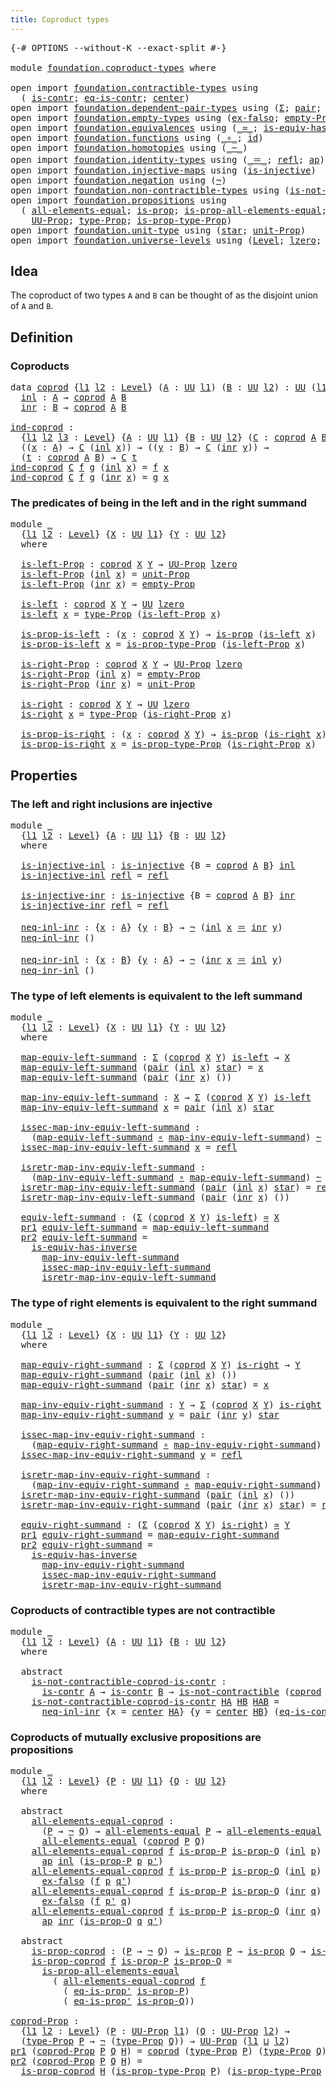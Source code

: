 ```yaml
---
title: Coproduct types
---
```


<pre class="Agda"><a id="41" class="Symbol">{-#</a> <a id="45" class="Keyword">OPTIONS</a> <a id="53" class="Pragma">--without-K</a> <a id="65" class="Pragma">--exact-split</a> <a id="79" class="Symbol">#-}</a>

<a id="84" class="Keyword">module</a> <a id="91" href="foundation.coproduct-types.html" class="Module">foundation.coproduct-types</a> <a id="118" class="Keyword">where</a>

<a id="125" class="Keyword">open</a> <a id="130" class="Keyword">import</a> <a id="137" href="foundation.contractible-types.html" class="Module">foundation.contractible-types</a> <a id="167" class="Keyword">using</a>
  <a id="175" class="Symbol">(</a> <a id="177" href="foundation-core.contractible-types.html#1006" class="Function">is-contr</a><a id="185" class="Symbol">;</a> <a id="187" href="foundation-core.contractible-types.html#1311" class="Function">eq-is-contr</a><a id="198" class="Symbol">;</a> <a id="200" href="foundation-core.contractible-types.html#1098" class="Function">center</a><a id="206" class="Symbol">)</a>
<a id="208" class="Keyword">open</a> <a id="213" class="Keyword">import</a> <a id="220" href="foundation.dependent-pair-types.html" class="Module">foundation.dependent-pair-types</a> <a id="252" class="Keyword">using</a> <a id="258" class="Symbol">(</a><a id="259" href="foundation-core.dependent-pair-types.html#515" class="Record">Σ</a><a id="260" class="Symbol">;</a> <a id="262" href="foundation-core.dependent-pair-types.html#588" class="InductiveConstructor">pair</a><a id="266" class="Symbol">;</a> <a id="268" href="foundation-core.dependent-pair-types.html#605" class="Field">pr1</a><a id="271" class="Symbol">;</a> <a id="273" href="foundation-core.dependent-pair-types.html#617" class="Field">pr2</a><a id="276" class="Symbol">)</a>
<a id="278" class="Keyword">open</a> <a id="283" class="Keyword">import</a> <a id="290" href="foundation.empty-types.html" class="Module">foundation.empty-types</a> <a id="313" class="Keyword">using</a> <a id="319" class="Symbol">(</a><a id="320" href="foundation-core.empty-types.html#1160" class="Function">ex-falso</a><a id="328" class="Symbol">;</a> <a id="330" href="foundation-core.empty-types.html#2427" class="Function">empty-Prop</a><a id="340" class="Symbol">)</a>
<a id="342" class="Keyword">open</a> <a id="347" class="Keyword">import</a> <a id="354" href="foundation.equivalences.html" class="Module">foundation.equivalences</a> <a id="378" class="Keyword">using</a> <a id="384" class="Symbol">(</a><a id="385" href="foundation-core.equivalences.html#1621" class="Function Operator">_≃_</a><a id="388" class="Symbol">;</a> <a id="390" href="foundation-core.equivalences.html#3013" class="Function">is-equiv-has-inverse</a><a id="410" class="Symbol">)</a>
<a id="412" class="Keyword">open</a> <a id="417" class="Keyword">import</a> <a id="424" href="foundation.functions.html" class="Module">foundation.functions</a> <a id="445" class="Keyword">using</a> <a id="451" class="Symbol">(</a><a id="452" href="foundation-core.functions.html#420" class="Function Operator">_∘_</a><a id="455" class="Symbol">;</a> <a id="457" href="foundation-core.functions.html#322" class="Function">id</a><a id="459" class="Symbol">)</a>
<a id="461" class="Keyword">open</a> <a id="466" class="Keyword">import</a> <a id="473" href="foundation.homotopies.html" class="Module">foundation.homotopies</a> <a id="495" class="Keyword">using</a> <a id="501" class="Symbol">(</a><a id="502" href="foundation-core.homotopies.html#627" class="Function Operator">_~_</a><a id="505" class="Symbol">)</a>
<a id="507" class="Keyword">open</a> <a id="512" class="Keyword">import</a> <a id="519" href="foundation.identity-types.html" class="Module">foundation.identity-types</a> <a id="545" class="Keyword">using</a> <a id="551" class="Symbol">(</a><a id="552" href="foundation-core.identity-types.html#1865" class="Function Operator">_＝_</a><a id="555" class="Symbol">;</a> <a id="557" href="foundation-core.identity-types.html#1820" class="InductiveConstructor">refl</a><a id="561" class="Symbol">;</a> <a id="563" href="foundation-core.identity-types.html#4003" class="Function">ap</a><a id="565" class="Symbol">)</a>
<a id="567" class="Keyword">open</a> <a id="572" class="Keyword">import</a> <a id="579" href="foundation.injective-maps.html" class="Module">foundation.injective-maps</a> <a id="605" class="Keyword">using</a> <a id="611" class="Symbol">(</a><a id="612" href="foundation.injective-maps.html#1309" class="Function">is-injective</a><a id="624" class="Symbol">)</a>
<a id="626" class="Keyword">open</a> <a id="631" class="Keyword">import</a> <a id="638" href="foundation.negation.html" class="Module">foundation.negation</a> <a id="658" class="Keyword">using</a> <a id="664" class="Symbol">(</a><a id="665" href="foundation-core.negation.html#465" class="Function">¬</a><a id="666" class="Symbol">)</a>
<a id="668" class="Keyword">open</a> <a id="673" class="Keyword">import</a> <a id="680" href="foundation.non-contractible-types.html" class="Module">foundation.non-contractible-types</a> <a id="714" class="Keyword">using</a> <a id="720" class="Symbol">(</a><a id="721" href="foundation.non-contractible-types.html#553" class="Function">is-not-contractible</a><a id="740" class="Symbol">)</a>
<a id="742" class="Keyword">open</a> <a id="747" class="Keyword">import</a> <a id="754" href="foundation.propositions.html" class="Module">foundation.propositions</a> <a id="778" class="Keyword">using</a>
  <a id="786" class="Symbol">(</a> <a id="788" href="foundation-core.propositions.html#2206" class="Function">all-elements-equal</a><a id="806" class="Symbol">;</a> <a id="808" href="foundation-core.propositions.html#1309" class="Function">is-prop</a><a id="815" class="Symbol">;</a> <a id="817" href="foundation-core.propositions.html#2405" class="Function">is-prop-all-elements-equal</a><a id="843" class="Symbol">;</a> <a id="845" href="foundation-core.propositions.html#2620" class="Function">eq-is-prop&#39;</a><a id="856" class="Symbol">;</a>
    <a id="862" href="foundation-core.propositions.html#1393" class="Function">UU-Prop</a><a id="869" class="Symbol">;</a> <a id="871" href="foundation-core.propositions.html#1495" class="Function">type-Prop</a><a id="880" class="Symbol">;</a> <a id="882" href="foundation-core.propositions.html#1562" class="Function">is-prop-type-Prop</a><a id="899" class="Symbol">)</a>
<a id="901" class="Keyword">open</a> <a id="906" class="Keyword">import</a> <a id="913" href="foundation.unit-type.html" class="Module">foundation.unit-type</a> <a id="934" class="Keyword">using</a> <a id="940" class="Symbol">(</a><a id="941" href="foundation.unit-type.html#1108" class="InductiveConstructor">star</a><a id="945" class="Symbol">;</a> <a id="947" href="foundation.unit-type.html#2975" class="Function">unit-Prop</a><a id="956" class="Symbol">)</a>
<a id="958" class="Keyword">open</a> <a id="963" class="Keyword">import</a> <a id="970" href="foundation.universe-levels.html" class="Module">foundation.universe-levels</a> <a id="997" class="Keyword">using</a> <a id="1003" class="Symbol">(</a><a id="1004" href="Agda.Primitive.html#597" class="Postulate">Level</a><a id="1009" class="Symbol">;</a> <a id="1011" href="Agda.Primitive.html#764" class="Primitive">lzero</a><a id="1016" class="Symbol">;</a> <a id="1018" href="Agda.Primitive.html#810" class="Primitive Operator">_⊔_</a><a id="1021" class="Symbol">;</a> <a id="1023" href="foundation-core.universe-levels.html#235" class="Primitive">UU</a><a id="1025" class="Symbol">)</a>
</pre>
## Idea

The coproduct of two types `A` and `B` can be thought of as the disjoint union of `A` and `B`. 

## Definition

### Coproducts

<pre class="Agda"><a id="1177" class="Keyword">data</a> <a id="coprod"></a><a id="1182" href="foundation.coproduct-types.html#1182" class="Datatype">coprod</a> <a id="1189" class="Symbol">{</a><a id="1190" href="foundation.coproduct-types.html#1190" class="Bound">l1</a> <a id="1193" href="foundation.coproduct-types.html#1193" class="Bound">l2</a> <a id="1196" class="Symbol">:</a> <a id="1198" href="Agda.Primitive.html#597" class="Postulate">Level</a><a id="1203" class="Symbol">}</a> <a id="1205" class="Symbol">(</a><a id="1206" href="foundation.coproduct-types.html#1206" class="Bound">A</a> <a id="1208" class="Symbol">:</a> <a id="1210" href="foundation-core.universe-levels.html#235" class="Primitive">UU</a> <a id="1213" href="foundation.coproduct-types.html#1190" class="Bound">l1</a><a id="1215" class="Symbol">)</a> <a id="1217" class="Symbol">(</a><a id="1218" href="foundation.coproduct-types.html#1218" class="Bound">B</a> <a id="1220" class="Symbol">:</a> <a id="1222" href="foundation-core.universe-levels.html#235" class="Primitive">UU</a> <a id="1225" href="foundation.coproduct-types.html#1193" class="Bound">l2</a><a id="1227" class="Symbol">)</a> <a id="1229" class="Symbol">:</a> <a id="1231" href="foundation-core.universe-levels.html#235" class="Primitive">UU</a> <a id="1234" class="Symbol">(</a><a id="1235" href="foundation.coproduct-types.html#1190" class="Bound">l1</a> <a id="1238" href="Agda.Primitive.html#810" class="Primitive Operator">⊔</a> <a id="1240" href="foundation.coproduct-types.html#1193" class="Bound">l2</a><a id="1242" class="Symbol">)</a>  <a id="1245" class="Keyword">where</a>
  <a id="coprod.inl"></a><a id="1253" href="foundation.coproduct-types.html#1253" class="InductiveConstructor">inl</a> <a id="1257" class="Symbol">:</a> <a id="1259" href="foundation.coproduct-types.html#1206" class="Bound">A</a> <a id="1261" class="Symbol">→</a> <a id="1263" href="foundation.coproduct-types.html#1182" class="Datatype">coprod</a> <a id="1270" href="foundation.coproduct-types.html#1206" class="Bound">A</a> <a id="1272" href="foundation.coproduct-types.html#1218" class="Bound">B</a>
  <a id="coprod.inr"></a><a id="1276" href="foundation.coproduct-types.html#1276" class="InductiveConstructor">inr</a> <a id="1280" class="Symbol">:</a> <a id="1282" href="foundation.coproduct-types.html#1218" class="Bound">B</a> <a id="1284" class="Symbol">→</a> <a id="1286" href="foundation.coproduct-types.html#1182" class="Datatype">coprod</a> <a id="1293" href="foundation.coproduct-types.html#1206" class="Bound">A</a> <a id="1295" href="foundation.coproduct-types.html#1218" class="Bound">B</a>

<a id="ind-coprod"></a><a id="1298" href="foundation.coproduct-types.html#1298" class="Function">ind-coprod</a> <a id="1309" class="Symbol">:</a>
  <a id="1313" class="Symbol">{</a><a id="1314" href="foundation.coproduct-types.html#1314" class="Bound">l1</a> <a id="1317" href="foundation.coproduct-types.html#1317" class="Bound">l2</a> <a id="1320" href="foundation.coproduct-types.html#1320" class="Bound">l3</a> <a id="1323" class="Symbol">:</a> <a id="1325" href="Agda.Primitive.html#597" class="Postulate">Level</a><a id="1330" class="Symbol">}</a> <a id="1332" class="Symbol">{</a><a id="1333" href="foundation.coproduct-types.html#1333" class="Bound">A</a> <a id="1335" class="Symbol">:</a> <a id="1337" href="foundation-core.universe-levels.html#235" class="Primitive">UU</a> <a id="1340" href="foundation.coproduct-types.html#1314" class="Bound">l1</a><a id="1342" class="Symbol">}</a> <a id="1344" class="Symbol">{</a><a id="1345" href="foundation.coproduct-types.html#1345" class="Bound">B</a> <a id="1347" class="Symbol">:</a> <a id="1349" href="foundation-core.universe-levels.html#235" class="Primitive">UU</a> <a id="1352" href="foundation.coproduct-types.html#1317" class="Bound">l2</a><a id="1354" class="Symbol">}</a> <a id="1356" class="Symbol">(</a><a id="1357" href="foundation.coproduct-types.html#1357" class="Bound">C</a> <a id="1359" class="Symbol">:</a> <a id="1361" href="foundation.coproduct-types.html#1182" class="Datatype">coprod</a> <a id="1368" href="foundation.coproduct-types.html#1333" class="Bound">A</a> <a id="1370" href="foundation.coproduct-types.html#1345" class="Bound">B</a> <a id="1372" class="Symbol">→</a> <a id="1374" href="foundation-core.universe-levels.html#235" class="Primitive">UU</a> <a id="1377" href="foundation.coproduct-types.html#1320" class="Bound">l3</a><a id="1379" class="Symbol">)</a> <a id="1381" class="Symbol">→</a>
  <a id="1385" class="Symbol">((</a><a id="1387" href="foundation.coproduct-types.html#1387" class="Bound">x</a> <a id="1389" class="Symbol">:</a> <a id="1391" href="foundation.coproduct-types.html#1333" class="Bound">A</a><a id="1392" class="Symbol">)</a> <a id="1394" class="Symbol">→</a> <a id="1396" href="foundation.coproduct-types.html#1357" class="Bound">C</a> <a id="1398" class="Symbol">(</a><a id="1399" href="foundation.coproduct-types.html#1253" class="InductiveConstructor">inl</a> <a id="1403" href="foundation.coproduct-types.html#1387" class="Bound">x</a><a id="1404" class="Symbol">))</a> <a id="1407" class="Symbol">→</a> <a id="1409" class="Symbol">((</a><a id="1411" href="foundation.coproduct-types.html#1411" class="Bound">y</a> <a id="1413" class="Symbol">:</a> <a id="1415" href="foundation.coproduct-types.html#1345" class="Bound">B</a><a id="1416" class="Symbol">)</a> <a id="1418" class="Symbol">→</a> <a id="1420" href="foundation.coproduct-types.html#1357" class="Bound">C</a> <a id="1422" class="Symbol">(</a><a id="1423" href="foundation.coproduct-types.html#1276" class="InductiveConstructor">inr</a> <a id="1427" href="foundation.coproduct-types.html#1411" class="Bound">y</a><a id="1428" class="Symbol">))</a> <a id="1431" class="Symbol">→</a>
  <a id="1435" class="Symbol">(</a><a id="1436" href="foundation.coproduct-types.html#1436" class="Bound">t</a> <a id="1438" class="Symbol">:</a> <a id="1440" href="foundation.coproduct-types.html#1182" class="Datatype">coprod</a> <a id="1447" href="foundation.coproduct-types.html#1333" class="Bound">A</a> <a id="1449" href="foundation.coproduct-types.html#1345" class="Bound">B</a><a id="1450" class="Symbol">)</a> <a id="1452" class="Symbol">→</a> <a id="1454" href="foundation.coproduct-types.html#1357" class="Bound">C</a> <a id="1456" href="foundation.coproduct-types.html#1436" class="Bound">t</a>
<a id="1458" href="foundation.coproduct-types.html#1298" class="Function">ind-coprod</a> <a id="1469" href="foundation.coproduct-types.html#1469" class="Bound">C</a> <a id="1471" href="foundation.coproduct-types.html#1471" class="Bound">f</a> <a id="1473" href="foundation.coproduct-types.html#1473" class="Bound">g</a> <a id="1475" class="Symbol">(</a><a id="1476" href="foundation.coproduct-types.html#1253" class="InductiveConstructor">inl</a> <a id="1480" href="foundation.coproduct-types.html#1480" class="Bound">x</a><a id="1481" class="Symbol">)</a> <a id="1483" class="Symbol">=</a> <a id="1485" href="foundation.coproduct-types.html#1471" class="Bound">f</a> <a id="1487" href="foundation.coproduct-types.html#1480" class="Bound">x</a>
<a id="1489" href="foundation.coproduct-types.html#1298" class="Function">ind-coprod</a> <a id="1500" href="foundation.coproduct-types.html#1500" class="Bound">C</a> <a id="1502" href="foundation.coproduct-types.html#1502" class="Bound">f</a> <a id="1504" href="foundation.coproduct-types.html#1504" class="Bound">g</a> <a id="1506" class="Symbol">(</a><a id="1507" href="foundation.coproduct-types.html#1276" class="InductiveConstructor">inr</a> <a id="1511" href="foundation.coproduct-types.html#1511" class="Bound">x</a><a id="1512" class="Symbol">)</a> <a id="1514" class="Symbol">=</a> <a id="1516" href="foundation.coproduct-types.html#1504" class="Bound">g</a> <a id="1518" href="foundation.coproduct-types.html#1511" class="Bound">x</a>
</pre>
### The predicates of being in the left and in the right summand

<pre class="Agda"><a id="1599" class="Keyword">module</a> <a id="1606" href="foundation.coproduct-types.html#1606" class="Module">_</a>
  <a id="1610" class="Symbol">{</a><a id="1611" href="foundation.coproduct-types.html#1611" class="Bound">l1</a> <a id="1614" href="foundation.coproduct-types.html#1614" class="Bound">l2</a> <a id="1617" class="Symbol">:</a> <a id="1619" href="Agda.Primitive.html#597" class="Postulate">Level</a><a id="1624" class="Symbol">}</a> <a id="1626" class="Symbol">{</a><a id="1627" href="foundation.coproduct-types.html#1627" class="Bound">X</a> <a id="1629" class="Symbol">:</a> <a id="1631" href="foundation-core.universe-levels.html#235" class="Primitive">UU</a> <a id="1634" href="foundation.coproduct-types.html#1611" class="Bound">l1</a><a id="1636" class="Symbol">}</a> <a id="1638" class="Symbol">{</a><a id="1639" href="foundation.coproduct-types.html#1639" class="Bound">Y</a> <a id="1641" class="Symbol">:</a> <a id="1643" href="foundation-core.universe-levels.html#235" class="Primitive">UU</a> <a id="1646" href="foundation.coproduct-types.html#1614" class="Bound">l2</a><a id="1648" class="Symbol">}</a>
  <a id="1652" class="Keyword">where</a>
  
  <a id="1663" href="foundation.coproduct-types.html#1663" class="Function">is-left-Prop</a> <a id="1676" class="Symbol">:</a> <a id="1678" href="foundation.coproduct-types.html#1182" class="Datatype">coprod</a> <a id="1685" href="foundation.coproduct-types.html#1627" class="Bound">X</a> <a id="1687" href="foundation.coproduct-types.html#1639" class="Bound">Y</a> <a id="1689" class="Symbol">→</a> <a id="1691" href="foundation-core.propositions.html#1393" class="Function">UU-Prop</a> <a id="1699" href="Agda.Primitive.html#764" class="Primitive">lzero</a>
  <a id="1707" href="foundation.coproduct-types.html#1663" class="Function">is-left-Prop</a> <a id="1720" class="Symbol">(</a><a id="1721" href="foundation.coproduct-types.html#1253" class="InductiveConstructor">inl</a> <a id="1725" href="foundation.coproduct-types.html#1725" class="Bound">x</a><a id="1726" class="Symbol">)</a> <a id="1728" class="Symbol">=</a> <a id="1730" href="foundation.unit-type.html#2975" class="Function">unit-Prop</a>
  <a id="1742" href="foundation.coproduct-types.html#1663" class="Function">is-left-Prop</a> <a id="1755" class="Symbol">(</a><a id="1756" href="foundation.coproduct-types.html#1276" class="InductiveConstructor">inr</a> <a id="1760" href="foundation.coproduct-types.html#1760" class="Bound">x</a><a id="1761" class="Symbol">)</a> <a id="1763" class="Symbol">=</a> <a id="1765" href="foundation-core.empty-types.html#2427" class="Function">empty-Prop</a>

  <a id="1779" href="foundation.coproduct-types.html#1779" class="Function">is-left</a> <a id="1787" class="Symbol">:</a> <a id="1789" href="foundation.coproduct-types.html#1182" class="Datatype">coprod</a> <a id="1796" href="foundation.coproduct-types.html#1627" class="Bound">X</a> <a id="1798" href="foundation.coproduct-types.html#1639" class="Bound">Y</a> <a id="1800" class="Symbol">→</a> <a id="1802" href="foundation-core.universe-levels.html#235" class="Primitive">UU</a> <a id="1805" href="Agda.Primitive.html#764" class="Primitive">lzero</a>
  <a id="1813" href="foundation.coproduct-types.html#1779" class="Function">is-left</a> <a id="1821" href="foundation.coproduct-types.html#1821" class="Bound">x</a> <a id="1823" class="Symbol">=</a> <a id="1825" href="foundation-core.propositions.html#1495" class="Function">type-Prop</a> <a id="1835" class="Symbol">(</a><a id="1836" href="foundation.coproduct-types.html#1663" class="Function">is-left-Prop</a> <a id="1849" href="foundation.coproduct-types.html#1821" class="Bound">x</a><a id="1850" class="Symbol">)</a>

  <a id="1855" href="foundation.coproduct-types.html#1855" class="Function">is-prop-is-left</a> <a id="1871" class="Symbol">:</a> <a id="1873" class="Symbol">(</a><a id="1874" href="foundation.coproduct-types.html#1874" class="Bound">x</a> <a id="1876" class="Symbol">:</a> <a id="1878" href="foundation.coproduct-types.html#1182" class="Datatype">coprod</a> <a id="1885" href="foundation.coproduct-types.html#1627" class="Bound">X</a> <a id="1887" href="foundation.coproduct-types.html#1639" class="Bound">Y</a><a id="1888" class="Symbol">)</a> <a id="1890" class="Symbol">→</a> <a id="1892" href="foundation-core.propositions.html#1309" class="Function">is-prop</a> <a id="1900" class="Symbol">(</a><a id="1901" href="foundation.coproduct-types.html#1779" class="Function">is-left</a> <a id="1909" href="foundation.coproduct-types.html#1874" class="Bound">x</a><a id="1910" class="Symbol">)</a>
  <a id="1914" href="foundation.coproduct-types.html#1855" class="Function">is-prop-is-left</a> <a id="1930" href="foundation.coproduct-types.html#1930" class="Bound">x</a> <a id="1932" class="Symbol">=</a> <a id="1934" href="foundation-core.propositions.html#1562" class="Function">is-prop-type-Prop</a> <a id="1952" class="Symbol">(</a><a id="1953" href="foundation.coproduct-types.html#1663" class="Function">is-left-Prop</a> <a id="1966" href="foundation.coproduct-types.html#1930" class="Bound">x</a><a id="1967" class="Symbol">)</a>

  <a id="1972" href="foundation.coproduct-types.html#1972" class="Function">is-right-Prop</a> <a id="1986" class="Symbol">:</a> <a id="1988" href="foundation.coproduct-types.html#1182" class="Datatype">coprod</a> <a id="1995" href="foundation.coproduct-types.html#1627" class="Bound">X</a> <a id="1997" href="foundation.coproduct-types.html#1639" class="Bound">Y</a> <a id="1999" class="Symbol">→</a> <a id="2001" href="foundation-core.propositions.html#1393" class="Function">UU-Prop</a> <a id="2009" href="Agda.Primitive.html#764" class="Primitive">lzero</a>
  <a id="2017" href="foundation.coproduct-types.html#1972" class="Function">is-right-Prop</a> <a id="2031" class="Symbol">(</a><a id="2032" href="foundation.coproduct-types.html#1253" class="InductiveConstructor">inl</a> <a id="2036" href="foundation.coproduct-types.html#2036" class="Bound">x</a><a id="2037" class="Symbol">)</a> <a id="2039" class="Symbol">=</a> <a id="2041" href="foundation-core.empty-types.html#2427" class="Function">empty-Prop</a>
  <a id="2054" href="foundation.coproduct-types.html#1972" class="Function">is-right-Prop</a> <a id="2068" class="Symbol">(</a><a id="2069" href="foundation.coproduct-types.html#1276" class="InductiveConstructor">inr</a> <a id="2073" href="foundation.coproduct-types.html#2073" class="Bound">x</a><a id="2074" class="Symbol">)</a> <a id="2076" class="Symbol">=</a> <a id="2078" href="foundation.unit-type.html#2975" class="Function">unit-Prop</a>

  <a id="2091" href="foundation.coproduct-types.html#2091" class="Function">is-right</a> <a id="2100" class="Symbol">:</a> <a id="2102" href="foundation.coproduct-types.html#1182" class="Datatype">coprod</a> <a id="2109" href="foundation.coproduct-types.html#1627" class="Bound">X</a> <a id="2111" href="foundation.coproduct-types.html#1639" class="Bound">Y</a> <a id="2113" class="Symbol">→</a> <a id="2115" href="foundation-core.universe-levels.html#235" class="Primitive">UU</a> <a id="2118" href="Agda.Primitive.html#764" class="Primitive">lzero</a>
  <a id="2126" href="foundation.coproduct-types.html#2091" class="Function">is-right</a> <a id="2135" href="foundation.coproduct-types.html#2135" class="Bound">x</a> <a id="2137" class="Symbol">=</a> <a id="2139" href="foundation-core.propositions.html#1495" class="Function">type-Prop</a> <a id="2149" class="Symbol">(</a><a id="2150" href="foundation.coproduct-types.html#1972" class="Function">is-right-Prop</a> <a id="2164" href="foundation.coproduct-types.html#2135" class="Bound">x</a><a id="2165" class="Symbol">)</a>

  <a id="2170" href="foundation.coproduct-types.html#2170" class="Function">is-prop-is-right</a> <a id="2187" class="Symbol">:</a> <a id="2189" class="Symbol">(</a><a id="2190" href="foundation.coproduct-types.html#2190" class="Bound">x</a> <a id="2192" class="Symbol">:</a> <a id="2194" href="foundation.coproduct-types.html#1182" class="Datatype">coprod</a> <a id="2201" href="foundation.coproduct-types.html#1627" class="Bound">X</a> <a id="2203" href="foundation.coproduct-types.html#1639" class="Bound">Y</a><a id="2204" class="Symbol">)</a> <a id="2206" class="Symbol">→</a> <a id="2208" href="foundation-core.propositions.html#1309" class="Function">is-prop</a> <a id="2216" class="Symbol">(</a><a id="2217" href="foundation.coproduct-types.html#2091" class="Function">is-right</a> <a id="2226" href="foundation.coproduct-types.html#2190" class="Bound">x</a><a id="2227" class="Symbol">)</a>
  <a id="2231" href="foundation.coproduct-types.html#2170" class="Function">is-prop-is-right</a> <a id="2248" href="foundation.coproduct-types.html#2248" class="Bound">x</a> <a id="2250" class="Symbol">=</a> <a id="2252" href="foundation-core.propositions.html#1562" class="Function">is-prop-type-Prop</a> <a id="2270" class="Symbol">(</a><a id="2271" href="foundation.coproduct-types.html#1972" class="Function">is-right-Prop</a> <a id="2285" href="foundation.coproduct-types.html#2248" class="Bound">x</a><a id="2286" class="Symbol">)</a>
</pre>
## Properties

### The left and right inclusions are injective

<pre class="Agda"><a id="2365" class="Keyword">module</a> <a id="2372" href="foundation.coproduct-types.html#2372" class="Module">_</a>
  <a id="2376" class="Symbol">{</a><a id="2377" href="foundation.coproduct-types.html#2377" class="Bound">l1</a> <a id="2380" href="foundation.coproduct-types.html#2380" class="Bound">l2</a> <a id="2383" class="Symbol">:</a> <a id="2385" href="Agda.Primitive.html#597" class="Postulate">Level</a><a id="2390" class="Symbol">}</a> <a id="2392" class="Symbol">{</a><a id="2393" href="foundation.coproduct-types.html#2393" class="Bound">A</a> <a id="2395" class="Symbol">:</a> <a id="2397" href="foundation-core.universe-levels.html#235" class="Primitive">UU</a> <a id="2400" href="foundation.coproduct-types.html#2377" class="Bound">l1</a><a id="2402" class="Symbol">}</a> <a id="2404" class="Symbol">{</a><a id="2405" href="foundation.coproduct-types.html#2405" class="Bound">B</a> <a id="2407" class="Symbol">:</a> <a id="2409" href="foundation-core.universe-levels.html#235" class="Primitive">UU</a> <a id="2412" href="foundation.coproduct-types.html#2380" class="Bound">l2</a><a id="2414" class="Symbol">}</a>
  <a id="2418" class="Keyword">where</a>

  <a id="2427" href="foundation.coproduct-types.html#2427" class="Function">is-injective-inl</a> <a id="2444" class="Symbol">:</a> <a id="2446" href="foundation.injective-maps.html#1309" class="Function">is-injective</a> <a id="2459" class="Symbol">{</a><a id="2460" class="Argument">B</a> <a id="2462" class="Symbol">=</a> <a id="2464" href="foundation.coproduct-types.html#1182" class="Datatype">coprod</a> <a id="2471" href="foundation.coproduct-types.html#2393" class="Bound">A</a> <a id="2473" href="foundation.coproduct-types.html#2405" class="Bound">B</a><a id="2474" class="Symbol">}</a> <a id="2476" href="foundation.coproduct-types.html#1253" class="InductiveConstructor">inl</a>
  <a id="2482" href="foundation.coproduct-types.html#2427" class="Function">is-injective-inl</a> <a id="2499" href="foundation-core.identity-types.html#1820" class="InductiveConstructor">refl</a> <a id="2504" class="Symbol">=</a> <a id="2506" href="foundation-core.identity-types.html#1820" class="InductiveConstructor">refl</a>

  <a id="2514" href="foundation.coproduct-types.html#2514" class="Function">is-injective-inr</a> <a id="2531" class="Symbol">:</a> <a id="2533" href="foundation.injective-maps.html#1309" class="Function">is-injective</a> <a id="2546" class="Symbol">{</a><a id="2547" class="Argument">B</a> <a id="2549" class="Symbol">=</a> <a id="2551" href="foundation.coproduct-types.html#1182" class="Datatype">coprod</a> <a id="2558" href="foundation.coproduct-types.html#2393" class="Bound">A</a> <a id="2560" href="foundation.coproduct-types.html#2405" class="Bound">B</a><a id="2561" class="Symbol">}</a> <a id="2563" href="foundation.coproduct-types.html#1276" class="InductiveConstructor">inr</a>
  <a id="2569" href="foundation.coproduct-types.html#2514" class="Function">is-injective-inr</a> <a id="2586" href="foundation-core.identity-types.html#1820" class="InductiveConstructor">refl</a> <a id="2591" class="Symbol">=</a> <a id="2593" href="foundation-core.identity-types.html#1820" class="InductiveConstructor">refl</a> 

  <a id="2602" href="foundation.coproduct-types.html#2602" class="Function">neq-inl-inr</a> <a id="2614" class="Symbol">:</a> <a id="2616" class="Symbol">{</a><a id="2617" href="foundation.coproduct-types.html#2617" class="Bound">x</a> <a id="2619" class="Symbol">:</a> <a id="2621" href="foundation.coproduct-types.html#2393" class="Bound">A</a><a id="2622" class="Symbol">}</a> <a id="2624" class="Symbol">{</a><a id="2625" href="foundation.coproduct-types.html#2625" class="Bound">y</a> <a id="2627" class="Symbol">:</a> <a id="2629" href="foundation.coproduct-types.html#2405" class="Bound">B</a><a id="2630" class="Symbol">}</a> <a id="2632" class="Symbol">→</a> <a id="2634" href="foundation-core.negation.html#465" class="Function">¬</a> <a id="2636" class="Symbol">(</a><a id="2637" href="foundation.coproduct-types.html#1253" class="InductiveConstructor">inl</a> <a id="2641" href="foundation.coproduct-types.html#2617" class="Bound">x</a> <a id="2643" href="foundation-core.identity-types.html#1865" class="Function Operator">＝</a> <a id="2645" href="foundation.coproduct-types.html#1276" class="InductiveConstructor">inr</a> <a id="2649" href="foundation.coproduct-types.html#2625" class="Bound">y</a><a id="2650" class="Symbol">)</a>
  <a id="2654" href="foundation.coproduct-types.html#2602" class="Function">neq-inl-inr</a> <a id="2666" class="Symbol">()</a>

  <a id="2672" href="foundation.coproduct-types.html#2672" class="Function">neq-inr-inl</a> <a id="2684" class="Symbol">:</a> <a id="2686" class="Symbol">{</a><a id="2687" href="foundation.coproduct-types.html#2687" class="Bound">x</a> <a id="2689" class="Symbol">:</a> <a id="2691" href="foundation.coproduct-types.html#2405" class="Bound">B</a><a id="2692" class="Symbol">}</a> <a id="2694" class="Symbol">{</a><a id="2695" href="foundation.coproduct-types.html#2695" class="Bound">y</a> <a id="2697" class="Symbol">:</a> <a id="2699" href="foundation.coproduct-types.html#2393" class="Bound">A</a><a id="2700" class="Symbol">}</a> <a id="2702" class="Symbol">→</a> <a id="2704" href="foundation-core.negation.html#465" class="Function">¬</a> <a id="2706" class="Symbol">(</a><a id="2707" href="foundation.coproduct-types.html#1276" class="InductiveConstructor">inr</a> <a id="2711" href="foundation.coproduct-types.html#2687" class="Bound">x</a> <a id="2713" href="foundation-core.identity-types.html#1865" class="Function Operator">＝</a> <a id="2715" href="foundation.coproduct-types.html#1253" class="InductiveConstructor">inl</a> <a id="2719" href="foundation.coproduct-types.html#2695" class="Bound">y</a><a id="2720" class="Symbol">)</a>
  <a id="2724" href="foundation.coproduct-types.html#2672" class="Function">neq-inr-inl</a> <a id="2736" class="Symbol">()</a>
</pre>
### The type of left elements is equivalent to the left summand

<pre class="Agda"><a id="2817" class="Keyword">module</a> <a id="2824" href="foundation.coproduct-types.html#2824" class="Module">_</a>
  <a id="2828" class="Symbol">{</a><a id="2829" href="foundation.coproduct-types.html#2829" class="Bound">l1</a> <a id="2832" href="foundation.coproduct-types.html#2832" class="Bound">l2</a> <a id="2835" class="Symbol">:</a> <a id="2837" href="Agda.Primitive.html#597" class="Postulate">Level</a><a id="2842" class="Symbol">}</a> <a id="2844" class="Symbol">{</a><a id="2845" href="foundation.coproduct-types.html#2845" class="Bound">X</a> <a id="2847" class="Symbol">:</a> <a id="2849" href="foundation-core.universe-levels.html#235" class="Primitive">UU</a> <a id="2852" href="foundation.coproduct-types.html#2829" class="Bound">l1</a><a id="2854" class="Symbol">}</a> <a id="2856" class="Symbol">{</a><a id="2857" href="foundation.coproduct-types.html#2857" class="Bound">Y</a> <a id="2859" class="Symbol">:</a> <a id="2861" href="foundation-core.universe-levels.html#235" class="Primitive">UU</a> <a id="2864" href="foundation.coproduct-types.html#2832" class="Bound">l2</a><a id="2866" class="Symbol">}</a>
  <a id="2870" class="Keyword">where</a>

  <a id="2879" href="foundation.coproduct-types.html#2879" class="Function">map-equiv-left-summand</a> <a id="2902" class="Symbol">:</a> <a id="2904" href="foundation-core.dependent-pair-types.html#515" class="Record">Σ</a> <a id="2906" class="Symbol">(</a><a id="2907" href="foundation.coproduct-types.html#1182" class="Datatype">coprod</a> <a id="2914" href="foundation.coproduct-types.html#2845" class="Bound">X</a> <a id="2916" href="foundation.coproduct-types.html#2857" class="Bound">Y</a><a id="2917" class="Symbol">)</a> <a id="2919" href="foundation.coproduct-types.html#1779" class="Function">is-left</a> <a id="2927" class="Symbol">→</a> <a id="2929" href="foundation.coproduct-types.html#2845" class="Bound">X</a>
  <a id="2933" href="foundation.coproduct-types.html#2879" class="Function">map-equiv-left-summand</a> <a id="2956" class="Symbol">(</a><a id="2957" href="foundation-core.dependent-pair-types.html#588" class="InductiveConstructor">pair</a> <a id="2962" class="Symbol">(</a><a id="2963" href="foundation.coproduct-types.html#1253" class="InductiveConstructor">inl</a> <a id="2967" href="foundation.coproduct-types.html#2967" class="Bound">x</a><a id="2968" class="Symbol">)</a> <a id="2970" href="foundation.unit-type.html#1108" class="InductiveConstructor">star</a><a id="2974" class="Symbol">)</a> <a id="2976" class="Symbol">=</a> <a id="2978" href="foundation.coproduct-types.html#2967" class="Bound">x</a>
  <a id="2982" href="foundation.coproduct-types.html#2879" class="Function">map-equiv-left-summand</a> <a id="3005" class="Symbol">(</a><a id="3006" href="foundation-core.dependent-pair-types.html#588" class="InductiveConstructor">pair</a> <a id="3011" class="Symbol">(</a><a id="3012" href="foundation.coproduct-types.html#1276" class="InductiveConstructor">inr</a> <a id="3016" href="foundation.coproduct-types.html#3016" class="Bound">x</a><a id="3017" class="Symbol">)</a> <a id="3019" class="Symbol">())</a>

  <a id="3026" href="foundation.coproduct-types.html#3026" class="Function">map-inv-equiv-left-summand</a> <a id="3053" class="Symbol">:</a> <a id="3055" href="foundation.coproduct-types.html#2845" class="Bound">X</a> <a id="3057" class="Symbol">→</a> <a id="3059" href="foundation-core.dependent-pair-types.html#515" class="Record">Σ</a> <a id="3061" class="Symbol">(</a><a id="3062" href="foundation.coproduct-types.html#1182" class="Datatype">coprod</a> <a id="3069" href="foundation.coproduct-types.html#2845" class="Bound">X</a> <a id="3071" href="foundation.coproduct-types.html#2857" class="Bound">Y</a><a id="3072" class="Symbol">)</a> <a id="3074" href="foundation.coproduct-types.html#1779" class="Function">is-left</a>
  <a id="3084" href="foundation.coproduct-types.html#3026" class="Function">map-inv-equiv-left-summand</a> <a id="3111" href="foundation.coproduct-types.html#3111" class="Bound">x</a> <a id="3113" class="Symbol">=</a> <a id="3115" href="foundation-core.dependent-pair-types.html#588" class="InductiveConstructor">pair</a> <a id="3120" class="Symbol">(</a><a id="3121" href="foundation.coproduct-types.html#1253" class="InductiveConstructor">inl</a> <a id="3125" href="foundation.coproduct-types.html#3111" class="Bound">x</a><a id="3126" class="Symbol">)</a> <a id="3128" href="foundation.unit-type.html#1108" class="InductiveConstructor">star</a>

  <a id="3136" href="foundation.coproduct-types.html#3136" class="Function">issec-map-inv-equiv-left-summand</a> <a id="3169" class="Symbol">:</a>
    <a id="3175" class="Symbol">(</a><a id="3176" href="foundation.coproduct-types.html#2879" class="Function">map-equiv-left-summand</a> <a id="3199" href="foundation-core.functions.html#420" class="Function Operator">∘</a> <a id="3201" href="foundation.coproduct-types.html#3026" class="Function">map-inv-equiv-left-summand</a><a id="3227" class="Symbol">)</a> <a id="3229" href="foundation-core.homotopies.html#627" class="Function Operator">~</a> <a id="3231" href="foundation-core.functions.html#322" class="Function">id</a>
  <a id="3236" href="foundation.coproduct-types.html#3136" class="Function">issec-map-inv-equiv-left-summand</a> <a id="3269" href="foundation.coproduct-types.html#3269" class="Bound">x</a> <a id="3271" class="Symbol">=</a> <a id="3273" href="foundation-core.identity-types.html#1820" class="InductiveConstructor">refl</a>

  <a id="3281" href="foundation.coproduct-types.html#3281" class="Function">isretr-map-inv-equiv-left-summand</a> <a id="3315" class="Symbol">:</a>
    <a id="3321" class="Symbol">(</a><a id="3322" href="foundation.coproduct-types.html#3026" class="Function">map-inv-equiv-left-summand</a> <a id="3349" href="foundation-core.functions.html#420" class="Function Operator">∘</a> <a id="3351" href="foundation.coproduct-types.html#2879" class="Function">map-equiv-left-summand</a><a id="3373" class="Symbol">)</a> <a id="3375" href="foundation-core.homotopies.html#627" class="Function Operator">~</a> <a id="3377" href="foundation-core.functions.html#322" class="Function">id</a>
  <a id="3382" href="foundation.coproduct-types.html#3281" class="Function">isretr-map-inv-equiv-left-summand</a> <a id="3416" class="Symbol">(</a><a id="3417" href="foundation-core.dependent-pair-types.html#588" class="InductiveConstructor">pair</a> <a id="3422" class="Symbol">(</a><a id="3423" href="foundation.coproduct-types.html#1253" class="InductiveConstructor">inl</a> <a id="3427" href="foundation.coproduct-types.html#3427" class="Bound">x</a><a id="3428" class="Symbol">)</a> <a id="3430" href="foundation.unit-type.html#1108" class="InductiveConstructor">star</a><a id="3434" class="Symbol">)</a> <a id="3436" class="Symbol">=</a> <a id="3438" href="foundation-core.identity-types.html#1820" class="InductiveConstructor">refl</a>
  <a id="3445" href="foundation.coproduct-types.html#3281" class="Function">isretr-map-inv-equiv-left-summand</a> <a id="3479" class="Symbol">(</a><a id="3480" href="foundation-core.dependent-pair-types.html#588" class="InductiveConstructor">pair</a> <a id="3485" class="Symbol">(</a><a id="3486" href="foundation.coproduct-types.html#1276" class="InductiveConstructor">inr</a> <a id="3490" href="foundation.coproduct-types.html#3490" class="Bound">x</a><a id="3491" class="Symbol">)</a> <a id="3493" class="Symbol">())</a>
  
  <a id="3502" href="foundation.coproduct-types.html#3502" class="Function">equiv-left-summand</a> <a id="3521" class="Symbol">:</a> <a id="3523" class="Symbol">(</a><a id="3524" href="foundation-core.dependent-pair-types.html#515" class="Record">Σ</a> <a id="3526" class="Symbol">(</a><a id="3527" href="foundation.coproduct-types.html#1182" class="Datatype">coprod</a> <a id="3534" href="foundation.coproduct-types.html#2845" class="Bound">X</a> <a id="3536" href="foundation.coproduct-types.html#2857" class="Bound">Y</a><a id="3537" class="Symbol">)</a> <a id="3539" href="foundation.coproduct-types.html#1779" class="Function">is-left</a><a id="3546" class="Symbol">)</a> <a id="3548" href="foundation-core.equivalences.html#1621" class="Function Operator">≃</a> <a id="3550" href="foundation.coproduct-types.html#2845" class="Bound">X</a>
  <a id="3554" href="foundation-core.dependent-pair-types.html#605" class="Field">pr1</a> <a id="3558" href="foundation.coproduct-types.html#3502" class="Function">equiv-left-summand</a> <a id="3577" class="Symbol">=</a> <a id="3579" href="foundation.coproduct-types.html#2879" class="Function">map-equiv-left-summand</a>
  <a id="3604" href="foundation-core.dependent-pair-types.html#617" class="Field">pr2</a> <a id="3608" href="foundation.coproduct-types.html#3502" class="Function">equiv-left-summand</a> <a id="3627" class="Symbol">=</a>
    <a id="3633" href="foundation-core.equivalences.html#3013" class="Function">is-equiv-has-inverse</a>
      <a id="3660" href="foundation.coproduct-types.html#3026" class="Function">map-inv-equiv-left-summand</a>
      <a id="3693" href="foundation.coproduct-types.html#3136" class="Function">issec-map-inv-equiv-left-summand</a>
      <a id="3732" href="foundation.coproduct-types.html#3281" class="Function">isretr-map-inv-equiv-left-summand</a>
</pre>
### The type of right elements is equivalent to the right summand

<pre class="Agda"><a id="3846" class="Keyword">module</a> <a id="3853" href="foundation.coproduct-types.html#3853" class="Module">_</a>
  <a id="3857" class="Symbol">{</a><a id="3858" href="foundation.coproduct-types.html#3858" class="Bound">l1</a> <a id="3861" href="foundation.coproduct-types.html#3861" class="Bound">l2</a> <a id="3864" class="Symbol">:</a> <a id="3866" href="Agda.Primitive.html#597" class="Postulate">Level</a><a id="3871" class="Symbol">}</a> <a id="3873" class="Symbol">{</a><a id="3874" href="foundation.coproduct-types.html#3874" class="Bound">X</a> <a id="3876" class="Symbol">:</a> <a id="3878" href="foundation-core.universe-levels.html#235" class="Primitive">UU</a> <a id="3881" href="foundation.coproduct-types.html#3858" class="Bound">l1</a><a id="3883" class="Symbol">}</a> <a id="3885" class="Symbol">{</a><a id="3886" href="foundation.coproduct-types.html#3886" class="Bound">Y</a> <a id="3888" class="Symbol">:</a> <a id="3890" href="foundation-core.universe-levels.html#235" class="Primitive">UU</a> <a id="3893" href="foundation.coproduct-types.html#3861" class="Bound">l2</a><a id="3895" class="Symbol">}</a>
  <a id="3899" class="Keyword">where</a>

  <a id="3908" href="foundation.coproduct-types.html#3908" class="Function">map-equiv-right-summand</a> <a id="3932" class="Symbol">:</a> <a id="3934" href="foundation-core.dependent-pair-types.html#515" class="Record">Σ</a> <a id="3936" class="Symbol">(</a><a id="3937" href="foundation.coproduct-types.html#1182" class="Datatype">coprod</a> <a id="3944" href="foundation.coproduct-types.html#3874" class="Bound">X</a> <a id="3946" href="foundation.coproduct-types.html#3886" class="Bound">Y</a><a id="3947" class="Symbol">)</a> <a id="3949" href="foundation.coproduct-types.html#2091" class="Function">is-right</a> <a id="3958" class="Symbol">→</a> <a id="3960" href="foundation.coproduct-types.html#3886" class="Bound">Y</a>
  <a id="3964" href="foundation.coproduct-types.html#3908" class="Function">map-equiv-right-summand</a> <a id="3988" class="Symbol">(</a><a id="3989" href="foundation-core.dependent-pair-types.html#588" class="InductiveConstructor">pair</a> <a id="3994" class="Symbol">(</a><a id="3995" href="foundation.coproduct-types.html#1253" class="InductiveConstructor">inl</a> <a id="3999" href="foundation.coproduct-types.html#3999" class="Bound">x</a><a id="4000" class="Symbol">)</a> <a id="4002" class="Symbol">())</a>
  <a id="4008" href="foundation.coproduct-types.html#3908" class="Function">map-equiv-right-summand</a> <a id="4032" class="Symbol">(</a><a id="4033" href="foundation-core.dependent-pair-types.html#588" class="InductiveConstructor">pair</a> <a id="4038" class="Symbol">(</a><a id="4039" href="foundation.coproduct-types.html#1276" class="InductiveConstructor">inr</a> <a id="4043" href="foundation.coproduct-types.html#4043" class="Bound">x</a><a id="4044" class="Symbol">)</a> <a id="4046" href="foundation.unit-type.html#1108" class="InductiveConstructor">star</a><a id="4050" class="Symbol">)</a> <a id="4052" class="Symbol">=</a> <a id="4054" href="foundation.coproduct-types.html#4043" class="Bound">x</a>

  <a id="4059" href="foundation.coproduct-types.html#4059" class="Function">map-inv-equiv-right-summand</a> <a id="4087" class="Symbol">:</a> <a id="4089" href="foundation.coproduct-types.html#3886" class="Bound">Y</a> <a id="4091" class="Symbol">→</a> <a id="4093" href="foundation-core.dependent-pair-types.html#515" class="Record">Σ</a> <a id="4095" class="Symbol">(</a><a id="4096" href="foundation.coproduct-types.html#1182" class="Datatype">coprod</a> <a id="4103" href="foundation.coproduct-types.html#3874" class="Bound">X</a> <a id="4105" href="foundation.coproduct-types.html#3886" class="Bound">Y</a><a id="4106" class="Symbol">)</a> <a id="4108" href="foundation.coproduct-types.html#2091" class="Function">is-right</a>
  <a id="4119" href="foundation.coproduct-types.html#4059" class="Function">map-inv-equiv-right-summand</a> <a id="4147" href="foundation.coproduct-types.html#4147" class="Bound">y</a> <a id="4149" class="Symbol">=</a> <a id="4151" href="foundation-core.dependent-pair-types.html#588" class="InductiveConstructor">pair</a> <a id="4156" class="Symbol">(</a><a id="4157" href="foundation.coproduct-types.html#1276" class="InductiveConstructor">inr</a> <a id="4161" href="foundation.coproduct-types.html#4147" class="Bound">y</a><a id="4162" class="Symbol">)</a> <a id="4164" href="foundation.unit-type.html#1108" class="InductiveConstructor">star</a>

  <a id="4172" href="foundation.coproduct-types.html#4172" class="Function">issec-map-inv-equiv-right-summand</a> <a id="4206" class="Symbol">:</a>
    <a id="4212" class="Symbol">(</a><a id="4213" href="foundation.coproduct-types.html#3908" class="Function">map-equiv-right-summand</a> <a id="4237" href="foundation-core.functions.html#420" class="Function Operator">∘</a> <a id="4239" href="foundation.coproduct-types.html#4059" class="Function">map-inv-equiv-right-summand</a><a id="4266" class="Symbol">)</a> <a id="4268" href="foundation-core.homotopies.html#627" class="Function Operator">~</a> <a id="4270" href="foundation-core.functions.html#322" class="Function">id</a>
  <a id="4275" href="foundation.coproduct-types.html#4172" class="Function">issec-map-inv-equiv-right-summand</a> <a id="4309" href="foundation.coproduct-types.html#4309" class="Bound">y</a> <a id="4311" class="Symbol">=</a> <a id="4313" href="foundation-core.identity-types.html#1820" class="InductiveConstructor">refl</a>

  <a id="4321" href="foundation.coproduct-types.html#4321" class="Function">isretr-map-inv-equiv-right-summand</a> <a id="4356" class="Symbol">:</a>
    <a id="4362" class="Symbol">(</a><a id="4363" href="foundation.coproduct-types.html#4059" class="Function">map-inv-equiv-right-summand</a> <a id="4391" href="foundation-core.functions.html#420" class="Function Operator">∘</a> <a id="4393" href="foundation.coproduct-types.html#3908" class="Function">map-equiv-right-summand</a><a id="4416" class="Symbol">)</a> <a id="4418" href="foundation-core.homotopies.html#627" class="Function Operator">~</a> <a id="4420" href="foundation-core.functions.html#322" class="Function">id</a>
  <a id="4425" href="foundation.coproduct-types.html#4321" class="Function">isretr-map-inv-equiv-right-summand</a> <a id="4460" class="Symbol">(</a><a id="4461" href="foundation-core.dependent-pair-types.html#588" class="InductiveConstructor">pair</a> <a id="4466" class="Symbol">(</a><a id="4467" href="foundation.coproduct-types.html#1253" class="InductiveConstructor">inl</a> <a id="4471" href="foundation.coproduct-types.html#4471" class="Bound">x</a><a id="4472" class="Symbol">)</a> <a id="4474" class="Symbol">())</a>
  <a id="4480" href="foundation.coproduct-types.html#4321" class="Function">isretr-map-inv-equiv-right-summand</a> <a id="4515" class="Symbol">(</a><a id="4516" href="foundation-core.dependent-pair-types.html#588" class="InductiveConstructor">pair</a> <a id="4521" class="Symbol">(</a><a id="4522" href="foundation.coproduct-types.html#1276" class="InductiveConstructor">inr</a> <a id="4526" href="foundation.coproduct-types.html#4526" class="Bound">x</a><a id="4527" class="Symbol">)</a> <a id="4529" href="foundation.unit-type.html#1108" class="InductiveConstructor">star</a><a id="4533" class="Symbol">)</a> <a id="4535" class="Symbol">=</a> <a id="4537" href="foundation-core.identity-types.html#1820" class="InductiveConstructor">refl</a>
  
  <a id="4547" href="foundation.coproduct-types.html#4547" class="Function">equiv-right-summand</a> <a id="4567" class="Symbol">:</a> <a id="4569" class="Symbol">(</a><a id="4570" href="foundation-core.dependent-pair-types.html#515" class="Record">Σ</a> <a id="4572" class="Symbol">(</a><a id="4573" href="foundation.coproduct-types.html#1182" class="Datatype">coprod</a> <a id="4580" href="foundation.coproduct-types.html#3874" class="Bound">X</a> <a id="4582" href="foundation.coproduct-types.html#3886" class="Bound">Y</a><a id="4583" class="Symbol">)</a> <a id="4585" href="foundation.coproduct-types.html#2091" class="Function">is-right</a><a id="4593" class="Symbol">)</a> <a id="4595" href="foundation-core.equivalences.html#1621" class="Function Operator">≃</a> <a id="4597" href="foundation.coproduct-types.html#3886" class="Bound">Y</a>
  <a id="4601" href="foundation-core.dependent-pair-types.html#605" class="Field">pr1</a> <a id="4605" href="foundation.coproduct-types.html#4547" class="Function">equiv-right-summand</a> <a id="4625" class="Symbol">=</a> <a id="4627" href="foundation.coproduct-types.html#3908" class="Function">map-equiv-right-summand</a>
  <a id="4653" href="foundation-core.dependent-pair-types.html#617" class="Field">pr2</a> <a id="4657" href="foundation.coproduct-types.html#4547" class="Function">equiv-right-summand</a> <a id="4677" class="Symbol">=</a>
    <a id="4683" href="foundation-core.equivalences.html#3013" class="Function">is-equiv-has-inverse</a>
      <a id="4710" href="foundation.coproduct-types.html#4059" class="Function">map-inv-equiv-right-summand</a>
      <a id="4744" href="foundation.coproduct-types.html#4172" class="Function">issec-map-inv-equiv-right-summand</a>
      <a id="4784" href="foundation.coproduct-types.html#4321" class="Function">isretr-map-inv-equiv-right-summand</a>
</pre>
### Coproducts of contractible types are not contractible

<pre class="Agda"><a id="4891" class="Keyword">module</a> <a id="4898" href="foundation.coproduct-types.html#4898" class="Module">_</a>
  <a id="4902" class="Symbol">{</a><a id="4903" href="foundation.coproduct-types.html#4903" class="Bound">l1</a> <a id="4906" href="foundation.coproduct-types.html#4906" class="Bound">l2</a> <a id="4909" class="Symbol">:</a> <a id="4911" href="Agda.Primitive.html#597" class="Postulate">Level</a><a id="4916" class="Symbol">}</a> <a id="4918" class="Symbol">{</a><a id="4919" href="foundation.coproduct-types.html#4919" class="Bound">A</a> <a id="4921" class="Symbol">:</a> <a id="4923" href="foundation-core.universe-levels.html#235" class="Primitive">UU</a> <a id="4926" href="foundation.coproduct-types.html#4903" class="Bound">l1</a><a id="4928" class="Symbol">}</a> <a id="4930" class="Symbol">{</a><a id="4931" href="foundation.coproduct-types.html#4931" class="Bound">B</a> <a id="4933" class="Symbol">:</a> <a id="4935" href="foundation-core.universe-levels.html#235" class="Primitive">UU</a> <a id="4938" href="foundation.coproduct-types.html#4906" class="Bound">l2</a><a id="4940" class="Symbol">}</a>
  <a id="4944" class="Keyword">where</a>

  <a id="4953" class="Keyword">abstract</a>
    <a id="4966" href="foundation.coproduct-types.html#4966" class="Function">is-not-contractible-coprod-is-contr</a> <a id="5002" class="Symbol">:</a>
      <a id="5010" href="foundation-core.contractible-types.html#1006" class="Function">is-contr</a> <a id="5019" href="foundation.coproduct-types.html#4919" class="Bound">A</a> <a id="5021" class="Symbol">→</a> <a id="5023" href="foundation-core.contractible-types.html#1006" class="Function">is-contr</a> <a id="5032" href="foundation.coproduct-types.html#4931" class="Bound">B</a> <a id="5034" class="Symbol">→</a> <a id="5036" href="foundation.non-contractible-types.html#553" class="Function">is-not-contractible</a> <a id="5056" class="Symbol">(</a><a id="5057" href="foundation.coproduct-types.html#1182" class="Datatype">coprod</a> <a id="5064" href="foundation.coproduct-types.html#4919" class="Bound">A</a> <a id="5066" href="foundation.coproduct-types.html#4931" class="Bound">B</a><a id="5067" class="Symbol">)</a>
    <a id="5073" href="foundation.coproduct-types.html#4966" class="Function">is-not-contractible-coprod-is-contr</a> <a id="5109" href="foundation.coproduct-types.html#5109" class="Bound">HA</a> <a id="5112" href="foundation.coproduct-types.html#5112" class="Bound">HB</a> <a id="5115" href="foundation.coproduct-types.html#5115" class="Bound">HAB</a> <a id="5119" class="Symbol">=</a>
      <a id="5127" href="foundation.coproduct-types.html#2602" class="Function">neq-inl-inr</a> <a id="5139" class="Symbol">{</a><a id="5140" class="Argument">x</a> <a id="5142" class="Symbol">=</a> <a id="5144" href="foundation-core.contractible-types.html#1098" class="Function">center</a> <a id="5151" href="foundation.coproduct-types.html#5109" class="Bound">HA</a><a id="5153" class="Symbol">}</a> <a id="5155" class="Symbol">{</a><a id="5156" class="Argument">y</a> <a id="5158" class="Symbol">=</a> <a id="5160" href="foundation-core.contractible-types.html#1098" class="Function">center</a> <a id="5167" href="foundation.coproduct-types.html#5112" class="Bound">HB</a><a id="5169" class="Symbol">}</a> <a id="5171" class="Symbol">(</a><a id="5172" href="foundation-core.contractible-types.html#1311" class="Function">eq-is-contr</a>  <a id="5185" href="foundation.coproduct-types.html#5115" class="Bound">HAB</a><a id="5188" class="Symbol">)</a>
</pre>
### Coproducts of mutually exclusive propositions are propositions

<pre class="Agda"><a id="5271" class="Keyword">module</a> <a id="5278" href="foundation.coproduct-types.html#5278" class="Module">_</a>
  <a id="5282" class="Symbol">{</a><a id="5283" href="foundation.coproduct-types.html#5283" class="Bound">l1</a> <a id="5286" href="foundation.coproduct-types.html#5286" class="Bound">l2</a> <a id="5289" class="Symbol">:</a> <a id="5291" href="Agda.Primitive.html#597" class="Postulate">Level</a><a id="5296" class="Symbol">}</a> <a id="5298" class="Symbol">{</a><a id="5299" href="foundation.coproduct-types.html#5299" class="Bound">P</a> <a id="5301" class="Symbol">:</a> <a id="5303" href="foundation-core.universe-levels.html#235" class="Primitive">UU</a> <a id="5306" href="foundation.coproduct-types.html#5283" class="Bound">l1</a><a id="5308" class="Symbol">}</a> <a id="5310" class="Symbol">{</a><a id="5311" href="foundation.coproduct-types.html#5311" class="Bound">Q</a> <a id="5313" class="Symbol">:</a> <a id="5315" href="foundation-core.universe-levels.html#235" class="Primitive">UU</a> <a id="5318" href="foundation.coproduct-types.html#5286" class="Bound">l2</a><a id="5320" class="Symbol">}</a>
  <a id="5324" class="Keyword">where</a>

  <a id="5333" class="Keyword">abstract</a>
    <a id="5346" href="foundation.coproduct-types.html#5346" class="Function">all-elements-equal-coprod</a> <a id="5372" class="Symbol">:</a>
      <a id="5380" class="Symbol">(</a><a id="5381" href="foundation.coproduct-types.html#5299" class="Bound">P</a> <a id="5383" class="Symbol">→</a> <a id="5385" href="foundation-core.negation.html#465" class="Function">¬</a> <a id="5387" href="foundation.coproduct-types.html#5311" class="Bound">Q</a><a id="5388" class="Symbol">)</a> <a id="5390" class="Symbol">→</a> <a id="5392" href="foundation-core.propositions.html#2206" class="Function">all-elements-equal</a> <a id="5411" href="foundation.coproduct-types.html#5299" class="Bound">P</a> <a id="5413" class="Symbol">→</a> <a id="5415" href="foundation-core.propositions.html#2206" class="Function">all-elements-equal</a> <a id="5434" href="foundation.coproduct-types.html#5311" class="Bound">Q</a> <a id="5436" class="Symbol">→</a>
      <a id="5444" href="foundation-core.propositions.html#2206" class="Function">all-elements-equal</a> <a id="5463" class="Symbol">(</a><a id="5464" href="foundation.coproduct-types.html#1182" class="Datatype">coprod</a> <a id="5471" href="foundation.coproduct-types.html#5299" class="Bound">P</a> <a id="5473" href="foundation.coproduct-types.html#5311" class="Bound">Q</a><a id="5474" class="Symbol">)</a>
    <a id="5480" href="foundation.coproduct-types.html#5346" class="Function">all-elements-equal-coprod</a> <a id="5506" href="foundation.coproduct-types.html#5506" class="Bound">f</a> <a id="5508" href="foundation.coproduct-types.html#5508" class="Bound">is-prop-P</a> <a id="5518" href="foundation.coproduct-types.html#5518" class="Bound">is-prop-Q</a> <a id="5528" class="Symbol">(</a><a id="5529" href="foundation.coproduct-types.html#1253" class="InductiveConstructor">inl</a> <a id="5533" href="foundation.coproduct-types.html#5533" class="Bound">p</a><a id="5534" class="Symbol">)</a> <a id="5536" class="Symbol">(</a><a id="5537" href="foundation.coproduct-types.html#1253" class="InductiveConstructor">inl</a> <a id="5541" href="foundation.coproduct-types.html#5541" class="Bound">p&#39;</a><a id="5543" class="Symbol">)</a> <a id="5545" class="Symbol">=</a>
      <a id="5553" href="foundation-core.identity-types.html#4003" class="Function">ap</a> <a id="5556" href="foundation.coproduct-types.html#1253" class="InductiveConstructor">inl</a> <a id="5560" class="Symbol">(</a><a id="5561" href="foundation.coproduct-types.html#5508" class="Bound">is-prop-P</a> <a id="5571" href="foundation.coproduct-types.html#5533" class="Bound">p</a> <a id="5573" href="foundation.coproduct-types.html#5541" class="Bound">p&#39;</a><a id="5575" class="Symbol">)</a>
    <a id="5581" href="foundation.coproduct-types.html#5346" class="Function">all-elements-equal-coprod</a> <a id="5607" href="foundation.coproduct-types.html#5607" class="Bound">f</a> <a id="5609" href="foundation.coproduct-types.html#5609" class="Bound">is-prop-P</a> <a id="5619" href="foundation.coproduct-types.html#5619" class="Bound">is-prop-Q</a> <a id="5629" class="Symbol">(</a><a id="5630" href="foundation.coproduct-types.html#1253" class="InductiveConstructor">inl</a> <a id="5634" href="foundation.coproduct-types.html#5634" class="Bound">p</a><a id="5635" class="Symbol">)</a> <a id="5637" class="Symbol">(</a><a id="5638" href="foundation.coproduct-types.html#1276" class="InductiveConstructor">inr</a> <a id="5642" href="foundation.coproduct-types.html#5642" class="Bound">q&#39;</a><a id="5644" class="Symbol">)</a> <a id="5646" class="Symbol">=</a>
      <a id="5654" href="foundation-core.empty-types.html#1160" class="Function">ex-falso</a> <a id="5663" class="Symbol">(</a><a id="5664" href="foundation.coproduct-types.html#5607" class="Bound">f</a> <a id="5666" href="foundation.coproduct-types.html#5634" class="Bound">p</a> <a id="5668" href="foundation.coproduct-types.html#5642" class="Bound">q&#39;</a><a id="5670" class="Symbol">)</a>
    <a id="5676" href="foundation.coproduct-types.html#5346" class="Function">all-elements-equal-coprod</a> <a id="5702" href="foundation.coproduct-types.html#5702" class="Bound">f</a> <a id="5704" href="foundation.coproduct-types.html#5704" class="Bound">is-prop-P</a> <a id="5714" href="foundation.coproduct-types.html#5714" class="Bound">is-prop-Q</a> <a id="5724" class="Symbol">(</a><a id="5725" href="foundation.coproduct-types.html#1276" class="InductiveConstructor">inr</a> <a id="5729" href="foundation.coproduct-types.html#5729" class="Bound">q</a><a id="5730" class="Symbol">)</a> <a id="5732" class="Symbol">(</a><a id="5733" href="foundation.coproduct-types.html#1253" class="InductiveConstructor">inl</a> <a id="5737" href="foundation.coproduct-types.html#5737" class="Bound">p&#39;</a><a id="5739" class="Symbol">)</a> <a id="5741" class="Symbol">=</a>
      <a id="5749" href="foundation-core.empty-types.html#1160" class="Function">ex-falso</a> <a id="5758" class="Symbol">(</a><a id="5759" href="foundation.coproduct-types.html#5702" class="Bound">f</a> <a id="5761" href="foundation.coproduct-types.html#5737" class="Bound">p&#39;</a> <a id="5764" href="foundation.coproduct-types.html#5729" class="Bound">q</a><a id="5765" class="Symbol">)</a>
    <a id="5771" href="foundation.coproduct-types.html#5346" class="Function">all-elements-equal-coprod</a> <a id="5797" href="foundation.coproduct-types.html#5797" class="Bound">f</a> <a id="5799" href="foundation.coproduct-types.html#5799" class="Bound">is-prop-P</a> <a id="5809" href="foundation.coproduct-types.html#5809" class="Bound">is-prop-Q</a> <a id="5819" class="Symbol">(</a><a id="5820" href="foundation.coproduct-types.html#1276" class="InductiveConstructor">inr</a> <a id="5824" href="foundation.coproduct-types.html#5824" class="Bound">q</a><a id="5825" class="Symbol">)</a> <a id="5827" class="Symbol">(</a><a id="5828" href="foundation.coproduct-types.html#1276" class="InductiveConstructor">inr</a> <a id="5832" href="foundation.coproduct-types.html#5832" class="Bound">q&#39;</a><a id="5834" class="Symbol">)</a> <a id="5836" class="Symbol">=</a>
      <a id="5844" href="foundation-core.identity-types.html#4003" class="Function">ap</a> <a id="5847" href="foundation.coproduct-types.html#1276" class="InductiveConstructor">inr</a> <a id="5851" class="Symbol">(</a><a id="5852" href="foundation.coproduct-types.html#5809" class="Bound">is-prop-Q</a> <a id="5862" href="foundation.coproduct-types.html#5824" class="Bound">q</a> <a id="5864" href="foundation.coproduct-types.html#5832" class="Bound">q&#39;</a><a id="5866" class="Symbol">)</a>
  
  <a id="5873" class="Keyword">abstract</a>
    <a id="5886" href="foundation.coproduct-types.html#5886" class="Function">is-prop-coprod</a> <a id="5901" class="Symbol">:</a> <a id="5903" class="Symbol">(</a><a id="5904" href="foundation.coproduct-types.html#5299" class="Bound">P</a> <a id="5906" class="Symbol">→</a> <a id="5908" href="foundation-core.negation.html#465" class="Function">¬</a> <a id="5910" href="foundation.coproduct-types.html#5311" class="Bound">Q</a><a id="5911" class="Symbol">)</a> <a id="5913" class="Symbol">→</a> <a id="5915" href="foundation-core.propositions.html#1309" class="Function">is-prop</a> <a id="5923" href="foundation.coproduct-types.html#5299" class="Bound">P</a> <a id="5925" class="Symbol">→</a> <a id="5927" href="foundation-core.propositions.html#1309" class="Function">is-prop</a> <a id="5935" href="foundation.coproduct-types.html#5311" class="Bound">Q</a> <a id="5937" class="Symbol">→</a> <a id="5939" href="foundation-core.propositions.html#1309" class="Function">is-prop</a> <a id="5947" class="Symbol">(</a><a id="5948" href="foundation.coproduct-types.html#1182" class="Datatype">coprod</a> <a id="5955" href="foundation.coproduct-types.html#5299" class="Bound">P</a> <a id="5957" href="foundation.coproduct-types.html#5311" class="Bound">Q</a><a id="5958" class="Symbol">)</a>
    <a id="5964" href="foundation.coproduct-types.html#5886" class="Function">is-prop-coprod</a> <a id="5979" href="foundation.coproduct-types.html#5979" class="Bound">f</a> <a id="5981" href="foundation.coproduct-types.html#5981" class="Bound">is-prop-P</a> <a id="5991" href="foundation.coproduct-types.html#5991" class="Bound">is-prop-Q</a> <a id="6001" class="Symbol">=</a>
      <a id="6009" href="foundation-core.propositions.html#2405" class="Function">is-prop-all-elements-equal</a>
        <a id="6044" class="Symbol">(</a> <a id="6046" href="foundation.coproduct-types.html#5346" class="Function">all-elements-equal-coprod</a> <a id="6072" href="foundation.coproduct-types.html#5979" class="Bound">f</a>
          <a id="6084" class="Symbol">(</a> <a id="6086" href="foundation-core.propositions.html#2620" class="Function">eq-is-prop&#39;</a> <a id="6098" href="foundation.coproduct-types.html#5981" class="Bound">is-prop-P</a><a id="6107" class="Symbol">)</a>
          <a id="6119" class="Symbol">(</a> <a id="6121" href="foundation-core.propositions.html#2620" class="Function">eq-is-prop&#39;</a> <a id="6133" href="foundation.coproduct-types.html#5991" class="Bound">is-prop-Q</a><a id="6142" class="Symbol">))</a>

<a id="coprod-Prop"></a><a id="6146" href="foundation.coproduct-types.html#6146" class="Function">coprod-Prop</a> <a id="6158" class="Symbol">:</a>
  <a id="6162" class="Symbol">{</a><a id="6163" href="foundation.coproduct-types.html#6163" class="Bound">l1</a> <a id="6166" href="foundation.coproduct-types.html#6166" class="Bound">l2</a> <a id="6169" class="Symbol">:</a> <a id="6171" href="Agda.Primitive.html#597" class="Postulate">Level</a><a id="6176" class="Symbol">}</a> <a id="6178" class="Symbol">(</a><a id="6179" href="foundation.coproduct-types.html#6179" class="Bound">P</a> <a id="6181" class="Symbol">:</a> <a id="6183" href="foundation-core.propositions.html#1393" class="Function">UU-Prop</a> <a id="6191" href="foundation.coproduct-types.html#6163" class="Bound">l1</a><a id="6193" class="Symbol">)</a> <a id="6195" class="Symbol">(</a><a id="6196" href="foundation.coproduct-types.html#6196" class="Bound">Q</a> <a id="6198" class="Symbol">:</a> <a id="6200" href="foundation-core.propositions.html#1393" class="Function">UU-Prop</a> <a id="6208" href="foundation.coproduct-types.html#6166" class="Bound">l2</a><a id="6210" class="Symbol">)</a> <a id="6212" class="Symbol">→</a>
  <a id="6216" class="Symbol">(</a><a id="6217" href="foundation-core.propositions.html#1495" class="Function">type-Prop</a> <a id="6227" href="foundation.coproduct-types.html#6179" class="Bound">P</a> <a id="6229" class="Symbol">→</a> <a id="6231" href="foundation-core.negation.html#465" class="Function">¬</a> <a id="6233" class="Symbol">(</a><a id="6234" href="foundation-core.propositions.html#1495" class="Function">type-Prop</a> <a id="6244" href="foundation.coproduct-types.html#6196" class="Bound">Q</a><a id="6245" class="Symbol">))</a> <a id="6248" class="Symbol">→</a> <a id="6250" href="foundation-core.propositions.html#1393" class="Function">UU-Prop</a> <a id="6258" class="Symbol">(</a><a id="6259" href="foundation.coproduct-types.html#6163" class="Bound">l1</a> <a id="6262" href="Agda.Primitive.html#810" class="Primitive Operator">⊔</a> <a id="6264" href="foundation.coproduct-types.html#6166" class="Bound">l2</a><a id="6266" class="Symbol">)</a>
<a id="6268" href="foundation-core.dependent-pair-types.html#605" class="Field">pr1</a> <a id="6272" class="Symbol">(</a><a id="6273" href="foundation.coproduct-types.html#6146" class="Function">coprod-Prop</a> <a id="6285" href="foundation.coproduct-types.html#6285" class="Bound">P</a> <a id="6287" href="foundation.coproduct-types.html#6287" class="Bound">Q</a> <a id="6289" href="foundation.coproduct-types.html#6289" class="Bound">H</a><a id="6290" class="Symbol">)</a> <a id="6292" class="Symbol">=</a> <a id="6294" href="foundation.coproduct-types.html#1182" class="Datatype">coprod</a> <a id="6301" class="Symbol">(</a><a id="6302" href="foundation-core.propositions.html#1495" class="Function">type-Prop</a> <a id="6312" href="foundation.coproduct-types.html#6285" class="Bound">P</a><a id="6313" class="Symbol">)</a> <a id="6315" class="Symbol">(</a><a id="6316" href="foundation-core.propositions.html#1495" class="Function">type-Prop</a> <a id="6326" href="foundation.coproduct-types.html#6287" class="Bound">Q</a><a id="6327" class="Symbol">)</a>
<a id="6329" href="foundation-core.dependent-pair-types.html#617" class="Field">pr2</a> <a id="6333" class="Symbol">(</a><a id="6334" href="foundation.coproduct-types.html#6146" class="Function">coprod-Prop</a> <a id="6346" href="foundation.coproduct-types.html#6346" class="Bound">P</a> <a id="6348" href="foundation.coproduct-types.html#6348" class="Bound">Q</a> <a id="6350" href="foundation.coproduct-types.html#6350" class="Bound">H</a><a id="6351" class="Symbol">)</a> <a id="6353" class="Symbol">=</a>
  <a id="6357" href="foundation.coproduct-types.html#5886" class="Function">is-prop-coprod</a> <a id="6372" href="foundation.coproduct-types.html#6350" class="Bound">H</a> <a id="6374" class="Symbol">(</a><a id="6375" href="foundation-core.propositions.html#1562" class="Function">is-prop-type-Prop</a> <a id="6393" href="foundation.coproduct-types.html#6346" class="Bound">P</a><a id="6394" class="Symbol">)</a> <a id="6396" class="Symbol">(</a><a id="6397" href="foundation-core.propositions.html#1562" class="Function">is-prop-type-Prop</a> <a id="6415" href="foundation.coproduct-types.html#6348" class="Bound">Q</a><a id="6416" class="Symbol">)</a>
</pre>